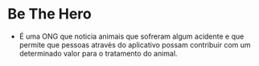 # Be The Hero 

- É uma ONG que noticia animais que sofreram algum acidente e que permite que pessoas atravès do aplicativo possam contribuir com um determinado valor para o tratamento do animal. 